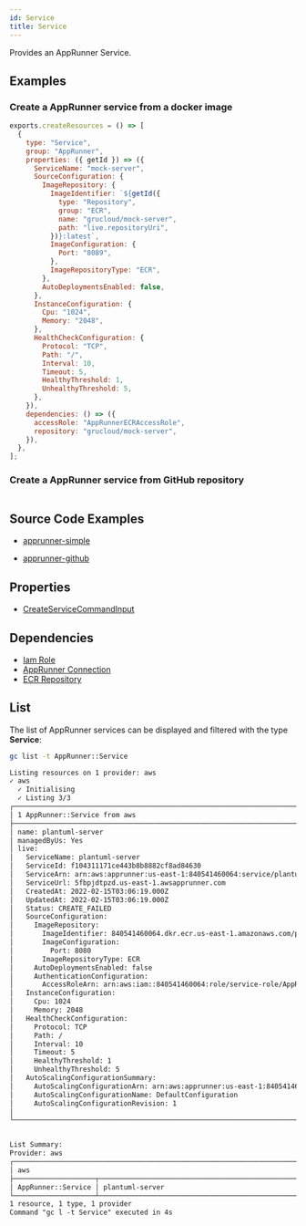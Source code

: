 ```yaml
---
id: Service
title: Service
---
```


Provides an AppRunner Service.

## Examples

### Create a AppRunner service from a docker image

```js
exports.createResources = () => [
  {
    type: "Service",
    group: "AppRunner",
    properties: ({ getId }) => ({
      ServiceName: "mock-server",
      SourceConfiguration: {
        ImageRepository: {
          ImageIdentifier: `${getId({
            type: "Repository",
            group: "ECR",
            name: "grucloud/mock-server",
            path: "live.repositoryUri",
          })}:latest`,
          ImageConfiguration: {
            Port: "8089",
          },
          ImageRepositoryType: "ECR",
        },
        AutoDeploymentsEnabled: false,
      },
      InstanceConfiguration: {
        Cpu: "1024",
        Memory: "2048",
      },
      HealthCheckConfiguration: {
        Protocol: "TCP",
        Path: "/",
        Interval: 10,
        Timeout: 5,
        HealthyThreshold: 1,
        UnhealthyThreshold: 5,
      },
    }),
    dependencies: () => ({
      accessRole: "AppRunnerECRAccessRole",
      repository: "grucloud/mock-server",
    }),
  },
];
```

### Create a AppRunner service from GitHub repository

```js

```

## Source Code Examples

- [apprunner-simple](https://github.com/grucloud/grucloud/blob/main/examples/aws/AppRunner/apprunner-simple/resources.js)

- [apprunner-github](https://github.com/grucloud/grucloud/blob/main/examples/aws/AppRunner/apprunner-github/resources.js)

## Properties

- [CreateServiceCommandInput](https://docs.aws.amazon.com/AWSJavaScriptSDK/v3/latest/clients/client-apprunner/interfaces/createservicecommandinput.html)

## Dependencies

- [Iam Role](../IAM/Role.md)
- [AppRunner Connection](./Connection.md)
- [ECR Repository](../ECR/Repository.md)

## List

The list of AppRunner services can be displayed and filtered with the type **Service**:

```sh
gc list -t AppRunner::Service
```

```txt
Listing resources on 1 provider: aws
✓ aws
  ✓ Initialising
  ✓ Listing 3/3
┌──────────────────────────────────────────────────────────────────────────┐
│ 1 AppRunner::Service from aws                                            │
├──────────────────────────────────────────────────────────────────────────┤
│ name: plantuml-server                                                    │
│ managedByUs: Yes                                                         │
│ live:                                                                    │
│   ServiceName: plantuml-server                                           │
│   ServiceId: f104311171ce443b8b8882cf8ad84630                            │
│   ServiceArn: arn:aws:apprunner:us-east-1:840541460064:service/plantuml… │
│   ServiceUrl: 5fbpjdtpzd.us-east-1.awsapprunner.com                      │
│   CreatedAt: 2022-02-15T03:06:19.000Z                                    │
│   UpdatedAt: 2022-02-15T03:06:19.000Z                                    │
│   Status: CREATE_FAILED                                                  │
│   SourceConfiguration:                                                   │
│     ImageRepository:                                                     │
│       ImageIdentifier: 840541460064.dkr.ecr.us-east-1.amazonaws.com/pla… │
│       ImageConfiguration:                                                │
│         Port: 8080                                                       │
│       ImageRepositoryType: ECR                                           │
│     AutoDeploymentsEnabled: false                                        │
│     AuthenticationConfiguration:                                         │
│       AccessRoleArn: arn:aws:iam::840541460064:role/service-role/AppRun… │
│   InstanceConfiguration:                                                 │
│     Cpu: 1024                                                            │
│     Memory: 2048                                                         │
│   HealthCheckConfiguration:                                              │
│     Protocol: TCP                                                        │
│     Path: /                                                              │
│     Interval: 10                                                         │
│     Timeout: 5                                                           │
│     HealthyThreshold: 1                                                  │
│     UnhealthyThreshold: 5                                                │
│   AutoScalingConfigurationSummary:                                       │
│     AutoScalingConfigurationArn: arn:aws:apprunner:us-east-1:8405414600… │
│     AutoScalingConfigurationName: DefaultConfiguration                   │
│     AutoScalingConfigurationRevision: 1                                  │
│                                                                          │
└──────────────────────────────────────────────────────────────────────────┘


List Summary:
Provider: aws
┌─────────────────────────────────────────────────────────────────────────┐
│ aws                                                                     │
├────────────────────┬────────────────────────────────────────────────────┤
│ AppRunner::Service │ plantuml-server                                    │
└────────────────────┴────────────────────────────────────────────────────┘
1 resource, 1 type, 1 provider
Command "gc l -t Service" executed in 4s

```
